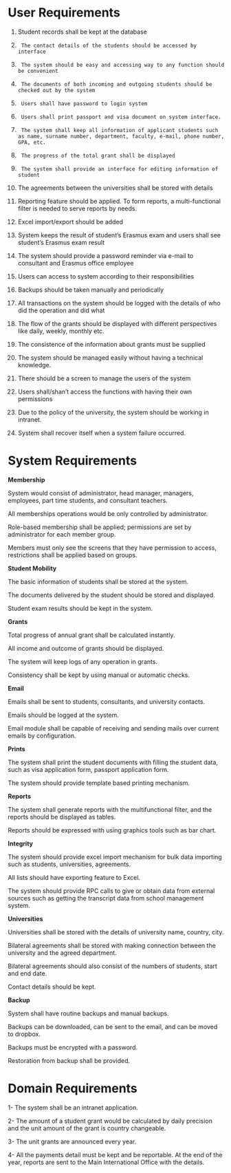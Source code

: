 # User Requirements #
1.   Student records shall be kept at the database

2.  	The contact details of the students should be accessed by interface

3.  	The system should be easy and accessing way to any function should be convenient

4.  	The documents of both incoming and outgoing students should be checked out by the system

5.  	Users shall have password to login system

6.  	Users shall print passport and visa document on system interface.

7.  	The system shall keep all information of applicant students such as name, surname number, department, faculty, e-mail, phone number, GPA, etc.

8.  	The progress of the total grant shall be displayed

9.  	The system shall provide an interface for editing information of student

10.  The agreements between the universities shall be stored with details

11.  Reporting feature should be applied. To form reports, a multi-functional filter is needed to serve reports by needs.

12.  Excel import/export should be added

13.  System keeps the result of student’s Erasmus exam and users shall see student’s Erasmus exam result

14.  The system should provide a password reminder via e-mail to consultant and Erasmus office employee

15.  Users can access to system according to their responsibilities

16.  Backups should be taken manually and periodically

17.  All transactions on the system should be logged with the details of who did the operation and did what

18.  The flow of the grants should be displayed with different perspectives like daily, weekly, monthly etc.

19.  The consistence of the information about grants must be supplied

20.  The system should be managed easily without having a technical knowledge.

21.  There should be a screen to manage the users of the system

22.  Users shall/shan’t access the functions with having their own permissions

23.  Due to the policy of the university, the system should be working in intranet.

24.  System shall recover itself when a system failure occurred.



# System Requirements #


**Membership**


System would consist of administrator, head manager, managers, employees, part time students, and consultant teachers.

All memberships operations would be only controlled by administrator.

Role-based membership shall be applied; permissions are set by administrator for each member group.

Members must only see the screens that they have permission to access, restrictions shall be applied based on groups.



**Student Mobility**


The basic information of students shall be stored at the system.

The documents delivered by the student should be stored and displayed.

Student exam results should be kept in the system.


**Grants**


Total progress of annual grant shall be calculated instantly.

All income and outcome of grants should be displayed.

The system will keep logs of any operation in grants.

Consistency shall be kept by using manual or automatic checks.


**Email**


Emails shall be sent to students, consultants, and university contacts.

Emails should be logged at the system.

Email module shall be capable of receiving and sending mails over current emails by configuration.


**Prints**


The system shall print the student documents with filling the student
data, such as visa application form, passport application form.

The system should provide template based printing mechanism.

**Reports**


The system shall generate reports with the multifunctional filter, and the reports should be displayed as tables.

Reports should be expressed with using graphics tools such as bar chart.

**Integrity**


The system should provide excel import mechanism for bulk data importing such as students, universities, agreements.

All lists should have exporting feature to Excel.

The system should provide RPC calls to give or obtain data from external sources such as getting the transcript data from school management system.


**Universities**


Universities shall be stored with the details of university name, country, city.

Bilateral agreements shall be stored with making connection between the university and the agreed department.

Bilateral agreements should also consist of the numbers of students, start and end date.

Contact details should be kept.

**Backup**


System shall have routine backups and manual backups.

Backups can be downloaded, can be sent to the email, and can be moved to dropbox.

Backups must be encrypted with a password.

Restoration from backup shall be provided.




# Domain Requirements #

1- The system shall be an intranet application.

2- The amount of a student grant would be calculated by daily precision and the unit amount of the grant is country changeable.

3- The unit grants are announced every year.

4- All the payments detail must be kept and be reportable. At the end of the year, reports are sent to the Main International Office with the details.